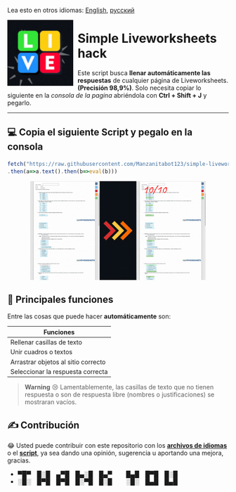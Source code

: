 Lea esto en otros idiomas: [English](README.md), [русский](READMEru.md)

<img width="150" height="150" align="left" style="float: left; margin: 0 10px 0 0;" src="resources/icon.gif"> 

# Simple Liveworksheets hack

Este script busca **llenar automáticamente las respuestas** de cualquier página de Liveworksheets. **(Precisión 98,9%)**. Solo necesita copiar lo siguiente en la *consola de la pagina* abriéndola con **Ctrl + Shift + J** y pegarlo.

----

## 💻 Copia el siguiente **Script** y pegalo en la consola
```javascript
fetch("https://raw.githubusercontent.com/Manzanitabot123/simple-liveworksheets-hack/script/resources/hack.js")
.then(a=>a.text().then(b=>eval(b)))
```

<p align="center">
    <img width="400px" src="resources/example.gif"/>
</p>

## 🚧 Principales funciones

Entre las cosas que puede hacer **automáticamente** son:

| Funciones |
| ------ |
| Rellenar casillas de texto |
| Unir cuadros o textos |
| Arrastrar objetos al sitio correcto |
| Seleccionar la respuesta correcta | 

> **Warning**
> 😢 Lamentablemente, las casillas de texto que no tienen respuesta o son de respuesta libre (nombres o justificaciones) se mostraran vacíos.

## ✍️ Contribución

😂 Usted puede contribuir con este repositorio con los [**archivos de idiomas**](./languages) o el [**script**](./resources/hack.js), ya sea dando una opinión, sugerencia u aportando una mejora, gracias. 

- ▀█▀ █░█ ▄▀█ █▄░█ █▄▀   █▄█ █▀█ █░█
- ░█░ █▀█ █▀█ █░▀█ █░█   ░█░ █▄█ █▄█